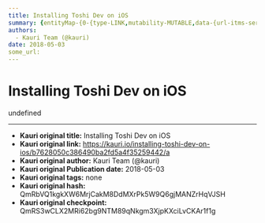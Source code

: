 ```yaml
---
title: Installing Toshi Dev on iOS
summary: {entityMap-{0-{type-LINK,mutability-MUTABLE,data-{url-itms-services-//?action=download-manifest&url=https-//www.toshi.org/toshi-dev/manifest.plist}},blocks--{key-foo,text-,type-unstyled,depth-0,inlineStyleRanges-,entityRanges-,data-{}},{key-d9oqo,text-,type-atomic,depth-0,inlineStyleRanges-,entityRanges-,data-{src-https-//files.readme.io/cb1a207-display_image.png,type-image,display-medium},{key-pd94,text-Toshi Dev is a version of the Toshi client that provides a testing environment for use by de
authors:
  - Kauri Team (@kauri)
date: 2018-05-03
some_url: 
---
```


# Installing Toshi Dev on iOS


undefined


---

- **Kauri original title:** Installing Toshi Dev on iOS
- **Kauri original link:** https://kauri.io/installing-toshi-dev-on-ios/b7628050c386490ba2fd5a4f35259442/a
- **Kauri original author:** Kauri Team (@kauri)
- **Kauri original Publication date:** 2018-05-03
- **Kauri original tags:** none
- **Kauri original hash:** QmRbVQ1kgkXW6MrjCakM8DdMXrPk5W9Q6gjMANZrHqVJSH
- **Kauri original checkpoint:** QmRS3wCLX2MRi62bg9NTM89qNkgm3XjpKXciLvCKAr1f1g



